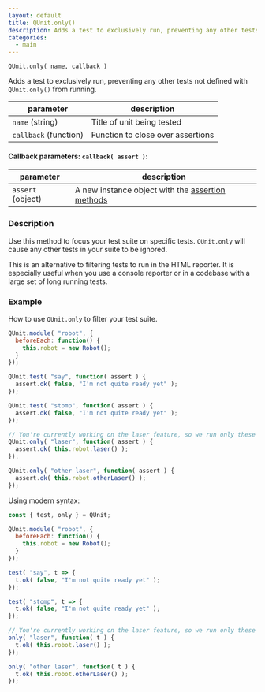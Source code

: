 ```yaml
---
layout: default
title: QUnit.only()
description: Adds a test to exclusively run, preventing any other tests not defined with `QUnit.only()` from running.
categories:
  - main
---
```


`QUnit.only( name, callback )`

Adds a test to exclusively run, preventing any other tests not defined with `QUnit.only()` from running.

| parameter | description |
|-----------|-------------|
| `name` (string) | Title of unit being tested |
| `callback` (function) | Function to close over assertions |

#### Callback parameters: `callback( assert )`:

| parameter | description |
|-----------|-------------|
| `assert` (object) | A new instance object with the [assertion methods](/assert) |

### Description

Use this method to focus your test suite on specific tests. `QUnit.only` will cause any other tests in your suite to be ignored.

This is an alternative to filtering tests to run in the HTML reporter. It is especially useful when you use a console reporter or in a codebase with a large set of long running tests.

### Example

How to use `QUnit.only` to filter your test suite.

```js
QUnit.module( "robot", {
  beforeEach: function() {
    this.robot = new Robot();
  }
});

QUnit.test( "say", function( assert ) {
  assert.ok( false, "I'm not quite ready yet" );
});

QUnit.test( "stomp", function( assert ) {
  assert.ok( false, "I'm not quite ready yet" );
});

// You're currently working on the laser feature, so we run only these tests
QUnit.only( "laser", function( assert ) {
  assert.ok( this.robot.laser() );
});

QUnit.only( "other laser", function( assert ) {
  assert.ok( this.robot.otherLaser() );
});
```

Using modern syntax:

```js
const { test, only } = QUnit;

QUnit.module( "robot", {
  beforeEach: function() {
    this.robot = new Robot();
  }
});

test( "say", t => {
  t.ok( false, "I'm not quite ready yet" );
});

test( "stomp", t => {
  t.ok( false, "I'm not quite ready yet" );
});

// You're currently working on the laser feature, so we run only these tests
only( "laser", function( t ) {
  t.ok( this.robot.laser() );
});

only( "other laser", function( t ) {
  t.ok( this.robot.otherLaser() );
});
```
